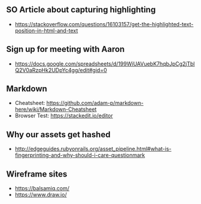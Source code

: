 ## SO Article about capturing highlighting
+ https://stackoverflow.com/questions/16103157/get-the-highlighted-text-position-in-html-and-text

## Sign up for meeting with Aaron
+ https://docs.google.com/spreadsheets/d/199WiUAVuebK7hqbJpCg2jTblQ2V0aRzpHk2UDpYc4gg/edit#gid=0

## Markdown
+ Cheatsheet: https://github.com/adam-p/markdown-here/wiki/Markdown-Cheatsheet
+ Browser Test: https://stackedit.io/editor

## Why our assets get hashed
+ http://edgeguides.rubyonrails.org/asset_pipeline.html#what-is-fingerprinting-and-why-should-i-care-questionmark

## Wireframe sites
+ https://balsamiq.com/
+ https://www.draw.io/
